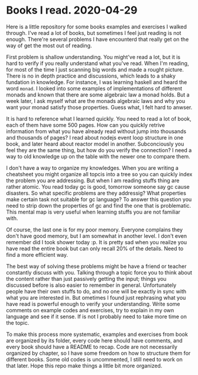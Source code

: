 # Books I read. 2020-04-29

Here is a little repository for some books examples and exercises I walked through. I've read a lot of books, but sometimes I feel just reading is not enough. There're several problems I have encounterd that really get on the way of get the most out of reading.

First problem is shallow understanding. You might've read a lot, but it is hard to verify if you really understand what you've read. When I'm reading, for most of the time I just scanning big words and made a rought picture. There is no in depth practice and discussions, which leads to a shaky fundation in knowledge. For instance, I was learning haskell and heard the word `monad`. I looked into some examples of implementations of different monads and known that there are some algebraic law a monad holds. But a week later, I ask myself what are the monads algebraic laws and why you want your monad satisfy those properties. Guess what, I felt hard to anwser.

It is hard to reference what I learned quickly. You need to read a lot of book, each of them have some 500 pages. How can you quickly retrive information from what you have already read without jump into thousands and thousands of pages? I read about nodejs event loop structure in one book, and later heard about reactor model in another. Subconciously you feel they are the same thing, but how do you verify the connection? I need a way to old knowledge up on the table with the newer one to compare them.

I don't have a way to organize my knowledges. When you are writing a cheatsheet you might organize all topcis into a tree so you can quickly index the problem you are addressing. But when I am reading stuffs thing are rather atomic. You read today gc is good, tomorrow someone say gc cause disasters. So what specific problems are they addressig? What properties make certain task not suitable for gc language? To answer this question you need to strip down the properties of gc and find the one that is problematic. This mental map is very useful when learning stuffs you are not familiar with.

Of course, the last one is for my poor memory. Everyone complains they don't have good memory, but I am somewhat in another level. I don't even remember did I took shower today :p. It is pretty sad when you reailze you have read the entire book but can only recall 20% of the details. Need to find a more efficient way.

The best way of solving these problems might be have a friend or teacher constantly discuss with you. Talking through a topic force you to think about the content rather than just passively getting the input; things you discussed before is also easier to remember in general. Unfortunately people have their own stuffs to do, and no one will be exactly in sync with what you are interested in. But ometimes I found just rephrasing what you have read is powerful enough to verify your understanding. Write some comments on example codes and exercises, try to explain in my own language and see if it sense. If is not I probably need to take more time on the topic.

To make this process more systematic, examples and exercises from book are organized by its folder, every code here should have comments, and every book should have a README to recap. Code are not necessarily organized by chapter, so I have some freedom on how to structure them for different books. Some old codes is uncommented, I still need to work on that later. Hope this repo make things a little bit more organized.
